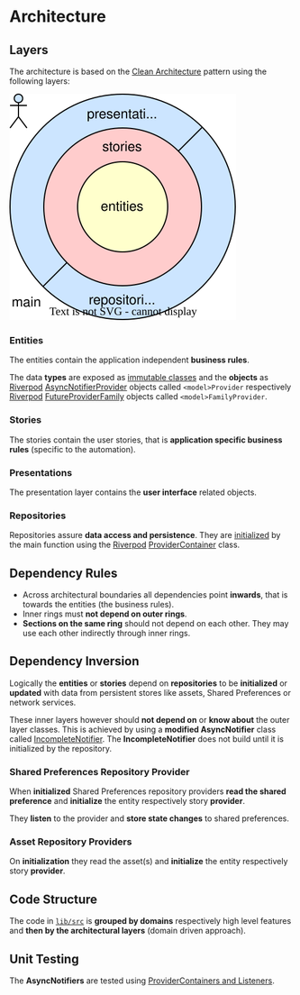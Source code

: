 # Architecture

## Layers

The architecture is based on the [Clean Architecture] pattern using the following layers:

[Clean Architecture]: https://blog.cleancoder.com/uncle-bob/2012/08/13/the-clean-architecture.html

[![Architecture](architecture.drawio.svg)](architecture.drawio.svg)

### Entities

The entities contain the application independent **business rules**.

The data **types** are exposed as [immutable classes] and the **objects** as [Riverpod] [AsyncNotifierProvider] objects called `<model>Provider` respectively [Riverpod] [FutureProviderFamily] objects called `<model>FamilyProvider`.

[immutable classes]: https://dart.academy/immutable-data-patterns-in-dart-and-flutter
[Riverpod]: https://docs-v2.riverpod.dev
[AsyncNotifierProvider]: https://pub.dev/documentation/riverpod/latest/riverpod/AsyncNotifier-class.html
[FutureProviderFamily]: https://pub.dev/documentation/riverpod/latest/riverpod/FutureProviderFamily-class.html

### Stories

The stories contain the user stories, that is **application specific business rules** (specific to the automation).

### Presentations

The presentation layer contains the **user interface** related objects.

### Repositories

Repositories assure **data access and persistence**. They are [initialized] by the main function using the [Riverpod] [ProviderContainer] class.

[initialized]: https://codewithandrea.com/articles/riverpod-initialize-listener-app-startup/
[ProviderContainer]: https://pub.dev/documentation/riverpod/latest/riverpod/ProviderContainer-class.html

## Dependency Rules

- Across architectural boundaries all dependencies point **inwards**, that is towards the entities (the business rules).
- Inner rings must **not depend on outer rings**.
- **Sections on the same ring** should not depend on each other. They may use each other indirectly through inner rings.

## Dependency Inversion

Logically the **entities** or **stories** depend on **repositories** to be **initialized** or **updated** with data from persistent stores like assets, Shared Preferences or network services.

These inner layers however should **not depend on** or **know about** the outer layer classes. This is achieved by using a **modified AsyncNotifier** class called [IncompleteNotifier]. The **IncompleteNotifier** does not build until it is initialized by the repository.

[IncompleteNotifier]: ../lib/src/base/entities/incomplete_notifier.dart

### Shared Preferences Repository Provider

When **initialized** Shared Preferences repository providers **read the shared preference** and **initialize** the entity respectively story **provider**.

They **listen** to the provider and **store state changes** to shared preferences.

### Asset Repository Providers

On **initialization** they read the asset(s) and **initialize** the entity respectively story **provider**.

## Code Structure

The code in [`lib/src`] is **grouped by domains** respectively high level features and **then by the architectural layers** (domain driven approach).

[`lib/src`]: ../lib/src

## Unit Testing

The **AsyncNotifiers** are tested using [ProviderContainers and Listeners].

[ProviderContainers and Listeners]: https://docs-v2.riverpod.dev/docs/cookbooks/testing
